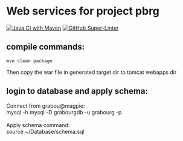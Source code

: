# Web services for project pbrg

[![Java CI with Maven](https://github.com/herobrinor/pbrg_services/actions/workflows/maven.yml/badge.svg)](https://github.com/herobrinor/pbrg_services/actions/workflows/maven.yml)
[![GitHub Super-Linter](https://github.com/herobrinor/pbrg_services/workflows/Lint%20Code%20Base/badge.svg)](https://github.com/marketplace/actions/super-linter)

## compile commands:
```
mvn clean package
```
Then copy the war file in generated target dir to tomcat webapps dir 

## login to database and apply schema:
Connect from grabou@magpie:<br/>
mysql -h mysql -D grabourgdb -u grabourg -p<br/>
<br/>
Apply schema command:<br/>
source ~/Database/schema.sql<br/>
